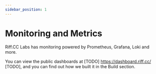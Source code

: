 ```yaml
---
sidebar_position: 1
---
```


# Monitoring and Metrics
Riff.CC Labs has monitoring powered by Prometheus, Grafana, Loki and more.

You can view the public dashboards at [TODO] https://dashboard.riff.cc/ [TODO], and you can find out how we built it in the Build section.